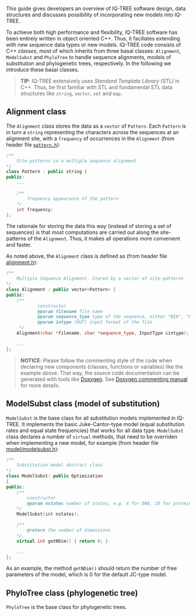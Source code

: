 <!--jekyll 
docid: 02
icon: codepen
doctype: manual
tags:
- manual
sections:
- name: Alignment
  url: alignment
jekyll-->

This guide gives developers an overview of IQ-TREE software design, data structures and discusses possibility of incorporating new models into IQ-TREE.
<!--more-->

To achieve both high performance and flexibility, IQ-TREE software has been entirely written in object oriented C++. Thus, it faciliates extending with new sequence data types or new models. IQ-TREE code consists of C++ *classes*, most of which inherits from three basal classes: `Alignment`, `ModelSubst` and `PhyloTree` to handle sequence alignments, models of substitution and phylogenetic trees, respectively. In the following we introduce these basal classes.

>**TIP**: IQ-TREE extensively uses *Standard Template Library (STL)* in C++. Thus, be first familiar with STL and fundamental STL data structures like `string`, `vector`, `set` and `map`.

Alignment class
---------------

The `Alignment` class stores the data as a `vector` of `Pattern`. Each `Pattern` is in turn a `string` representing the characters across the sequences at an alignment site, with a `frequency` of occurrences in the `Alignment` (from header file [`pattern.h`](https://github.com/Cibiv/IQ-TREE/blob/master/pattern.h)):

```C++
/**
	Site-patterns in a multiple sequence alignment
*/
class Pattern : public string {
public:
	...

	/**
		frequency appearance of the pattern
	*/
	int frequency;
};
```

The rationale for storing the data this way (instead of storing a set of sequences) is that most computations are carried out along the site-patterns of the `Alignment`. Thus, it makes all operations more convenient and faster.

As noted above, the `Alignment` class is defined as (from header file [alignment.h](https://github.com/Cibiv/IQ-TREE/blob/master/alignment.h)): 

```C++
/**
    Multiple Sequence Alignment. Stored by a vector of site-patterns
*/
class Alignment : public vector<Pattern> {
public:
    /**
            constructor
            @param filename file name
            @param sequence_type type of the sequence, either "BIN", "DNA", "AA", or NULL
            @param intype (OUT) input format of the file
     */
    Alignment(char *filename, char *sequence_type, InputType &intype);

    ...
};
```

>**NOTICE**: Please follow the commenting style of the code when declaring new components (classes, functions or variables) like the example above. That way, the source code documentation can be generated with tools like [Doxygen](http://doxygen.org/). See [Doxygen commenting manual](http://www.stack.nl/~dimitri/doxygen/manual/docblocks.html) for more details.

ModelSubst class (model of substitution)
-----------------------------------------

`ModelSubst` is the base class for all substitution models implemented in IQ-TREE. It implements the basic Juke-Cantor-type model (equal substitution rates and equal state frequencies) that works for all data type. `ModelSubst` class declares a number of `virtual` methods, that need to be overriden when implementing a new model, for example (from header file [model/modelsubst.h](https://github.com/Cibiv/IQ-TREE/blob/master/model/modelsubst.h)): 

```C++
/**
    Substitution model abstract class
*/
class ModelSubst: public Optimization
{
public:
	/**
		constructor
		@param nstates number of states, e.g. 4 for DNA, 20 for proteins.
	*/
    ModelSubst(int nstates);

	/**
		@return the number of dimensions
	*/
	virtual int getNDim() { return 0; }

    ...
};
```

As an example, the method `getNDim()` should return the number of free parameters of the model, which is 0 for the default JC-type model.


PhyloTree class (phylogenetic tree)
-----------------------------------

`PhyloTree` is the base class for phylogenetic trees.


